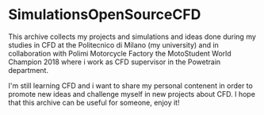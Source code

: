 # SimulationsOpenSourceCFD
This archive collects my projects and simulations and ideas 
done during my studies in CFD at the Politecnico di Milano (my university) and 
in collaboration with Polimi Motorcycle Factory the MotoStudent World Champion 2018 
where i work as CFD supervisor in the Powetrain department.

I'm still learning CFD and i want to share my personal contenent in order to promote new ideas and 
challenge myself in new projects about CFD. 
I hope that this archive can be useful for someone, enjoy it!
